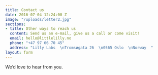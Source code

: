 ```yaml
---
title: Contact us
date: 2016-07-04 12:24:00 Z
image: "/uploads/letter2.jpg"
sections:
- title: Other ways to reach us
  content: Send us an e-mail, give us a call or come visit!
  email: hello@littlelilly.no
  phone: "+47 97 66 70 45"
  address: "Lilly Labs  \nTromsøgata 26  \n0565 Oslo  \nNorway  "
layout: form
---
```


We’d love to hear from you.